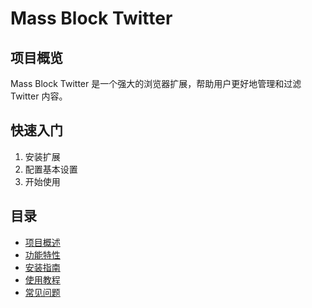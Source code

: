 # Mass Block Twitter

## 项目概览
Mass Block Twitter 是一个强大的浏览器扩展，帮助用户更好地管理和过滤 Twitter 内容。

## 快速入门
1. 安装扩展
2. 配置基本设置
3. 开始使用

## 目录
- [项目概述](./introduction/overview.md)
- [功能特性](./introduction/features.md)
- [安装指南](./installation/chrome-installation.md)
- [使用教程](./user-guide/getting-started.md)
- [常见问题](./faq.md) 
